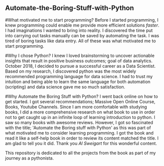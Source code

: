 ## Automate-the-Boring-Stuff-with-Python

#What motivated me to start programming?
Before I started programming, I knew programming could enable me provide more efficient solutions *faster*.
                              I had imaginations I wanted to bring into reality.
                              I discovered the time put into carrying out tasks manually can be saved by automating the task.
                              I was tired of boring tasks like data entry.
All of these was what motivated me to start programming.

#Why I chose Python?
I knew I loved brainstorming to uncover actionable insights that result in positive business outcomes; goal of data analytics.
October 2018, I decided to pursue a successful career as a Data Scientist. Based on my research, I discovered python was the most widely recommended programming language for data science. I had to trust my intuition and being able to learn the same language for both automation (scripting) and data science gave me so much satisfaction.

#Why Automate the Boring Stuff with Python?
I went back online on how to get started. I got several recommendations; Massive Open Online Course, Books, Youtube Channels. Since I am more comfortable with studying books, I did a more comprehensive research on what book to use in order not to get caught up in an infinite loop of learning introduction to python. I saw so many books with awesome reviews. However, I got so fascinated with the title; 'Automate the Boring stuff with Python' as this was part of what motivated me to consider learning programming. I got the book and read it like a self-help book in order to review its content matched the title. I am glad to tell you it did. Thank you *Al Sweigart* for this wonderful content.

This repository is dedicated to all the projects from the book as part of my journey as a pythonista.


